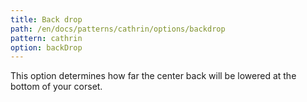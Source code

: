 ```yaml
---
title: Back drop
path: /en/docs/patterns/cathrin/options/backdrop
pattern: cathrin
option: backDrop
---
```


This option determines how far the center back will be lowered at the bottom of your corset.
